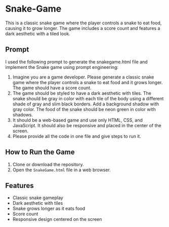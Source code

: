 # Snake-Game

This is a classic snake game where the player controls a snake to eat food, causing it to grow longer. The game includes a score count and features a dark aesthetic with a tiled look.

## Prompt

I used the following prompt to generate the snakegame.html file and implement the Snake game using prompt engineering:

1. Imagine you are a game developer. Please generate a classic snake game where the player controls a snake to eat food and it grows longer. The game should have a score count.
2. The game should be styled to have a dark aesthetic with tiles. The snake should be gray in color with each tile of the body using a different shade of gray and slim black borders. Add a background shadow with gray color. The food of the snake should be neon green in color with shadows.
3. It should be a web-based game and use only HTML, CSS, and JavaScript. It should also be responsive and placed in the center of the screen.
4. Please provide all the code in one file and give steps to run it.

## How to Run the Game

1. Clone or download the repository.
2. Open the `SnakeGame.html` file in a web browser.

## Features

- Classic snake gameplay
- Dark aesthetic with tiles
- Snake grows longer as it eats food
- Score count
- Responsive design centered on the screen
